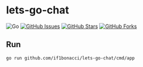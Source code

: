 # lets-go-chat

![Go](https://img.shields.io/badge/Go-1.20-blue.svg?logo=go&longCache=true&logoColor=white&style=flat-square&colorA=4c566a&colorB=5e81ac)
[![GitHub Issues](https://img.shields.io/github/issues/if1bonacci/lets-go-chat.svg?style=flat-square&colorA=4c566a&colorB=ebcb8b)](https://github.com/if1bonacci/lets-go-chat/issues)
[![GitHub Stars](https://img.shields.io/github/stars/if1bonacci/lets-go-chat.svg?style=flat-square&colorB=ebcb8b&colorA=4c566a)](https://github.com/if1bonacci/lets-go-chat/stargazers)
[![GitHub Forks](https://img.shields.io/github/forks/if1bonacci/lets-go-chat.svg?style=flat-square&colorA=4c566a&colorB=ebcb8b)](https://github.com/if1bonacci/lets-go-chat/network)

## Run

```
go run github.com/if1bonacci/lets-go-chat/cmd/app
```